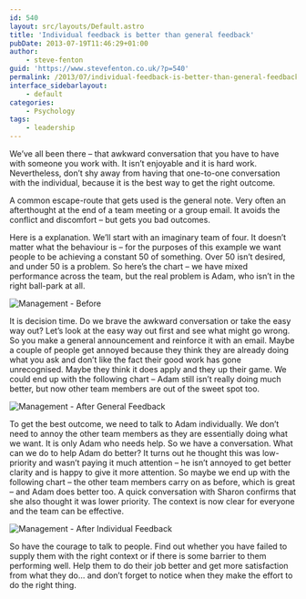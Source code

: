 ```yaml
---
id: 540
layout: src/layouts/Default.astro
title: 'Individual feedback is better than general feedback'
pubDate: 2013-07-19T11:46:29+01:00
author:
    - steve-fenton
guid: 'https://www.stevefenton.co.uk/?p=540'
permalink: /2013/07/individual-feedback-is-better-than-general-feedback/
interface_sidebarlayout:
    - default
categories:
    - Psychology
tags:
    - leadership
---
```


We’ve all been there – that awkward conversation that you have to have with someone you work with. It isn’t enjoyable and it is hard work. Nevertheless, don’t shy away from having that one-to-one conversation with the individual, because it is the best way to get the right outcome.

A common escape-route that gets used is the general note. Very often an afterthought at the end of a team meeting or a group email. It avoids the conflict and discomfort – but gets you bad outcomes.

Here is a explanation. We’ll start with an imaginary team of four. It doesn’t matter what the behaviour is – for the purposes of this example we want people to be achieving a constant 50 of something. Over 50 isn’t desired, and under 50 is a problem. So here’s the chart – we have mixed performance across the team, but the real problem is Adam, who isn’t in the right ball-park at all.

![Management - Before](https://www.stevefenton.co.uk/wp-content/uploads/2015/07/management-before1.png)

It is decision time. Do we brave the awkward conversation or take the easy way out? Let’s look at the easy way out first and see what might go wrong. So you make a general announcement and reinforce it with an email. Maybe a couple of people get annoyed because they think they are already doing what you ask and don’t like the fact their good work has gone unrecognised. Maybe they think it does apply and they up their game. We could end up with the following chart – Adam still isn’t really doing much better, but now other team members are out of the sweet spot too.

![Management - After General Feedback](https://www.stevefenton.co.uk/wp-content/uploads/2015/07/management-after-general1.png)

To get the best outcome, we need to talk to Adam individually. We don’t need to annoy the other team members as they are essentially doing what we want. It is only Adam who needs help. So we have a conversation. What can we do to help Adam do better? It turns out he thought this was low-priority and wasn’t paying it much attention – he isn’t annoyed to get better clarity and is happy to give it more attention. So maybe we end up with the following chart – the other team members carry on as before, which is great – and Adam does better too. A quick conversation with Sharon confirms that she also thought it was lower priority. The context is now clear for everyone and the team can be effective.

![Management - After Individual Feedback](https://www.stevefenton.co.uk/wp-content/uploads/2015/07/management-after-individual1.png)

So have the courage to talk to people. Find out whether you have failed to supply them with the right context or if there is some barrier to them performing well. Help them to do their job better and get more satisfaction from what they do… and don’t forget to notice when they make the effort to do the right thing.